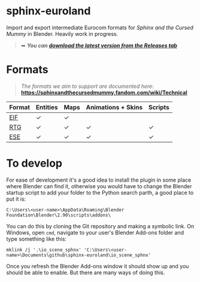 # sphinx-euroland

Import and export intermediate Eurocom formats for *Sphinx and the Cursed Mummy* in Blender.
Heavily work in progress.

> ➥ ***You can [download the latest version from the Releases tab](downl)***

[downl]: https://github.com/Swyter/sphinx-euroland/releases/tag/latest

# Formats

> *The formats we aim to support are documented here:*
> **https://sphinxandthecursedmummy.fandom.com/wiki/Technical**


| Format   | Entities       | Maps         | Animations + Skins | Scripts     |
| :------- | :------------- | :----------- | ------------------ | ----------- |
| [EIF]    | ✓              | ✓            |                    |             |
| [RTG]    | ✓              | ✓            | ✓                  | ✓           |
| [ESE]    | ✓              | ✓            | ✓                  | ✓           |

[EIF]: https://sphinxandthecursedmummy.fandom.com/wiki/EIF
[RTG]: https://sphinxandthecursedmummy.fandom.com/wiki/RTG
[ESE]: https://sphinxandthecursedmummy.fandom.com/wiki/ESE

# To develop

For ease of development it's a good idea to install the plugin in some place where Blender can find it, otherwise you would have to change the Blender startup script to add your folder to the Python search parth, a good place to put it is:
```
C:\Users\<user-name>\AppData\Roaming\Blender Foundation\Blender\2.90\scripts\addons\
```

You can do this by cloning the Git repository and making a symbolic link. On Windows, open `cmd`, navigate to your user's Blender Add-ons folder and type something like this:
```
mklink /j '.\io_scene_sphnx' 'C:\Users\<user-name>\Documents\github\sphinx-euroland\io_scene_sphnx'
```

Once you refresh the Blender Add-ons window it should show up and you should be able to enable. But there are many ways of doing this.
